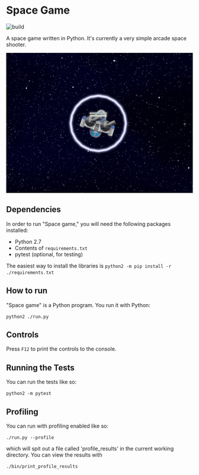Space Game
==========

![build](https://travis-ci.org/nathanrw/space_game.svg?branch=master)

A space game written in Python. It's currently a very simple arcade space shooter.

![A screenshot](screenshot.gif?raw=true "Screenshot")

Dependencies
------------

In order to run "Space game," you will need the following packages installed:

* Python 2.7
* Contents of `requirements.txt`
* pytest (optional, for testing)

The easiest way to install the libraries is `python2 -m pip install -r ./requirements.txt`

How to run
----------

"Space game" is a Python program. You run it with Python:

    python2 ./run.py

Controls
--------

Press `F12` to print the controls to the console.

Running the Tests
-----------------

You can run the tests like so:

    python2 -m pytest

Profiling
---------

You can run with profiling enabled like so:

    ./run.py --profile

which will spit out a file called 'profile_results' in the current working 
directory. You can view the results with

    ./bin/print_profile_results
